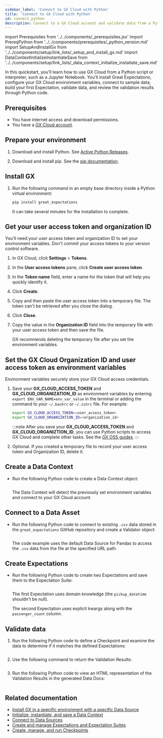 ```yaml
---
sidebar_label: 'Connect to GX Cloud with Python'
title: 'Connect to GX Cloud with Python'
id: connect_python
description: Connect to a GX Cloud account and validate data from a Python script.
---
```

import Prerequisites from '../../components/_prerequisites.jsx'
import PrereqPython from '../../components/prerequisites/_python_version.md'
import SetupAndInstallGx from '../../components/setup/link_lists/_setup_and_install_gx.md'
import DataContextInitializeInstantiateSave from '../../components/setup/link_lists/_data_context_initialize_instatiate_save.md'

In this quickstart, you'll learn how to use GX Cloud from a Python script or interpreter, such as a Jupyter Notebook. You'll install Great Expectations, configure your GX Cloud environment variables, connect to sample data, build your first Expectation, validate data, and review the validation results through Python code.

## Prerequisites

- You have internet access and download permissions.
- You have a [GX Cloud account](https://greatexpectations.io/cloud).

## Prepare your environment

1. Download and install Python. See [Active Python Releases](https://www.python.org/downloads/).

2. Download and install pip. See the [pip documentation](https://pip.pypa.io/en/stable/cli/pip/).


## Install GX

1. Run the following command in an empty base directory inside a Python virtual environment:

    ```bash title="Terminal input"
    pip install great_expectations
    ```

    It can take several minutes for the installation to complete.

## Get your user access token and organization ID

You'll need your user access token and organization ID to set your environment variables. Don't commit your access tokens to your version control software.

1. In GX Cloud, click **Settings** > **Tokens**.

2. In the **User access tokens** pane, click **Create user access token**.

3. In the **Token name** field, enter a name for the token that will help you quickly identify it.

4. Click **Create**.

5. Copy and then paste the user access token into a temporary file. The token can't be retrieved after you close the dialog.

6. Click **Close**.

7. Copy the value in the **Organization ID** field into the temporary file with your user access token and then save the file. 

    GX recommends deleting the temporary file after you set the environment variables.

## Set the GX Cloud Organization ID and user access token as environment variables

Environment variables securely store your GX Cloud access credentials.

1. Save your **GX_CLOUD_ACCESS_TOKEN** and **GX_CLOUD_ORGANIZATION_ID** as environment variables by entering `export ENV_VAR_NAME=env_var_value` in the terminal or adding the command to your `~/.bashrc` or `~/.zshrc` file. For example:

    ```bash title="Terminal input"
    export GX_CLOUD_ACCESS_TOKEN=<user_access_token>
    export GX_CLOUD_ORGANIZATION_ID=<organization_id>
    ```

    :::note
   After you save your **GX_CLOUD_ACCESS_TOKEN** and **GX_CLOUD_ORGANIZTION_ID**, you can use Python scripts to access GX Cloud and complete other tasks. See the [GX OSS guides](../../oss/oss.md).
    :::

2. Optional. If you created a temporary file to record your user access token and Organization ID, delete it.

## Create a Data Context

- Run the following Python code to create a Data Context object:

    ```python title="Python" name="tutorials/quickstart/quickstart.py get_context"
    ```
  
    The Data Context will detect the previously set environment variables and connect to your GX Cloud account.

## Connect to a Data Asset

- Run the following Python code to connect to existing `.csv` data stored in the `great_expectations` GitHub repository and create a Validator object:

    ```python title="Python" name="tutorials/quickstart/quickstart.py connect_to_data"
    ```

    The code example uses the default Data Source for Pandas to access the `.csv` data from the file at the specified URL path.

## Create Expectations

- Run the following Python code to create two Expectations and save them to the Expectation Suite:

    ```python title="Python" name="tutorials/quickstart/quickstart.py create_expectation"
    ```

  The first Expectation uses domain knowledge (the `pickup_datetime` shouldn't be null).

  The second Expectation uses explicit kwargs along with the `passenger_count` column.

## Validate data

1. Run the following Python code to define a Checkpoint and examine the data to determine if it matches the defined Expectations:

    ```python title="Python" name="tutorials/quickstart/quickstart.py create_checkpoint"
    ```

2. Use the following command to return the Validation Results:

    ```python title="Python" name="tutorials/quickstart/quickstart.py run_checkpoint"
    ```

3. Run the following Python code to view an HTML representation of the Validation Results in the generated Data Docs:

    ```python title="Python" name="tutorials/quickstart/quickstart.py view_results"
    ```

## Related documentation


- [Install GX in a specific environment with a specific Data Source](/oss/guides/setup/installation/install_gx.md)
- [Initialize, instantiate, and save a Data Context](/oss/guides/setup/configure_data_contexts_lp.md)
- [Connect to Data Sources](/oss/guides/connecting_to_your_data/connect_to_data_lp.md)
- [Create and manage Expectations and Expectation Suites](/oss/guides/expectations/expectations_lp.md)
- [Create, manage, and run Checkpoints](/oss/guides/validation/checkpoints/checkpoint_lp.md)